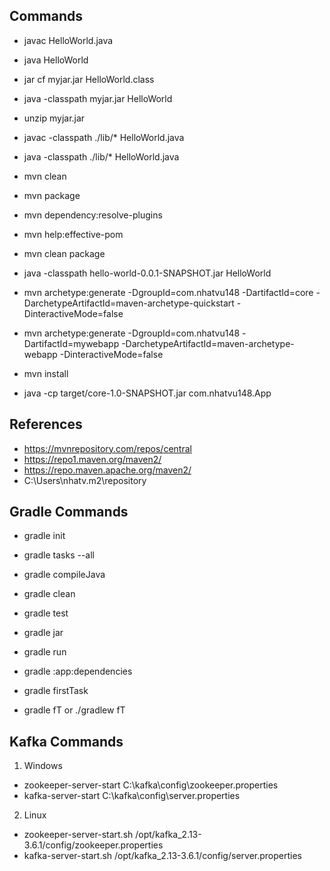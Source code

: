 ## Commands

- javac HelloWorld.java
- java HelloWorld
- jar cf myjar.jar HelloWorld.class
- java -classpath myjar.jar HelloWorld
- unzip myjar.jar

- javac -classpath ./lib/\* HelloWorld.java
- java -classpath ./lib/\* HelloWorld.java

- mvn clean
- mvn package
- mvn dependency:resolve-plugins
- mvn help:effective-pom
- mvn clean package
- java -classpath hello-world-0.0.1-SNAPSHOT.jar HelloWorld

- mvn archetype:generate -DgroupId=com.nhatvu148 -DartifactId=core -DarchetypeArtifactId=maven-archetype-quickstart -DinteractiveMode=false
- mvn archetype:generate -DgroupId=com.nhatvu148 -DartifactId=mywebapp -DarchetypeArtifactId=maven-archetype-webapp -DinteractiveMode=false
- mvn install
- java -cp target/core-1.0-SNAPSHOT.jar com.nhatvu148.App

## References

- https://mvnrepository.com/repos/central
- https://repo1.maven.org/maven2/
- https://repo.maven.apache.org/maven2/
- C:\Users\nhatv\.m2\repository

## Gradle Commands

- gradle init
- gradle tasks --all
- gradle compileJava
- gradle clean
- gradle test
- gradle jar
- gradle run
- gradle :app:dependencies

- gradle firstTask
- gradle fT or ./gradlew fT

## Kafka Commands

1. Windows

- zookeeper-server-start C:\kafka\config\zookeeper.properties
- kafka-server-start C:\kafka\config\server.properties

2. Linux

- zookeeper-server-start.sh /opt/kafka_2.13-3.6.1/config/zookeeper.properties
- kafka-server-start.sh /opt/kafka_2.13-3.6.1/config/server.properties
